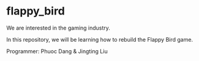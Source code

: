 # flappy_bird
We are interested in the gaming industry.

In this repository, we will be learning how to rebuild the Flappy Bird game.

Programmer: Phuoc Dang & Jingting Liu
